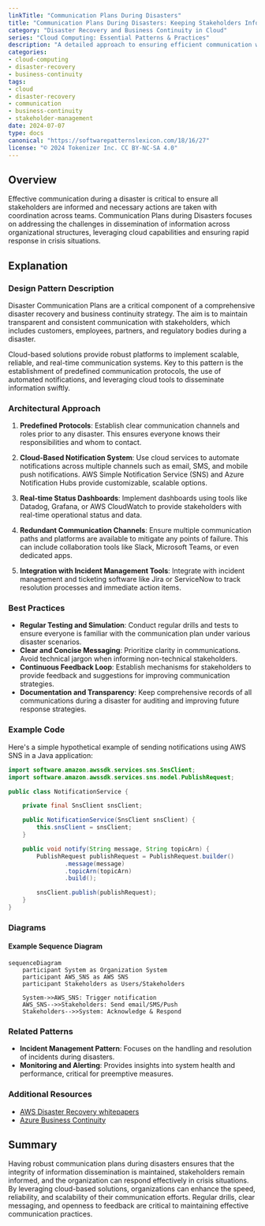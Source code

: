 ```yaml
---
linkTitle: "Communication Plans During Disasters"
title: "Communication Plans During Disasters: Keeping Stakeholders Informed"
category: "Disaster Recovery and Business Continuity in Cloud"
series: "Cloud Computing: Essential Patterns & Practices"
description: "A detailed approach to ensuring efficient communication with stakeholders during disaster recovery and business continuity operations, leveraging cloud technologies and patterns."
categories:
- cloud-computing
- disaster-recovery
- business-continuity
tags:
- cloud
- disaster-recovery
- communication
- business-continuity
- stakeholder-management
date: 2024-07-07
type: docs
canonical: "https://softwarepatternslexicon.com/18/16/27"
license: "© 2024 Tokenizer Inc. CC BY-NC-SA 4.0"
---
```


## Overview

Effective communication during a disaster is critical to ensure all stakeholders are informed and necessary actions are taken with coordination across teams. Communication Plans during Disasters focuses on addressing the challenges in dissemination of information across organizational structures, leveraging cloud capabilities and ensuring rapid response in crisis situations.

## Explanation

### Design Pattern Description

Disaster Communication Plans are a critical component of a comprehensive disaster recovery and business continuity strategy. The aim is to maintain transparent and consistent communication with stakeholders, which includes customers, employees, partners, and regulatory bodies during a disaster.

Cloud-based solutions provide robust platforms to implement scalable, reliable, and real-time communication systems. Key to this pattern is the establishment of predefined communication protocols, the use of automated notifications, and leveraging cloud tools to disseminate information swiftly.

### Architectural Approach

1. **Predefined Protocols**: Establish clear communication channels and roles prior to any disaster. This ensures everyone knows their responsibilities and whom to contact.
   
2. **Cloud-Based Notification System**: Use cloud services to automate notifications across multiple channels such as email, SMS, and mobile push notifications. AWS Simple Notification Service (SNS) and Azure Notification Hubs provide customizable, scalable options.

3. **Real-time Status Dashboards**: Implement dashboards using tools like Datadog, Grafana, or AWS CloudWatch to provide stakeholders with real-time operational status and data.

4. **Redundant Communication Channels**: Ensure multiple communication paths and platforms are available to mitigate any points of failure. This can include collaboration tools like Slack, Microsoft Teams, or even dedicated apps.

5. **Integration with Incident Management Tools**: Integrate with incident management and ticketing software like Jira or ServiceNow to track resolution processes and immediate action items.

### Best Practices

- **Regular Testing and Simulation**: Conduct regular drills and tests to ensure everyone is familiar with the communication plan under various disaster scenarios.
- **Clear and Concise Messaging**: Prioritize clarity in communications. Avoid technical jargon when informing non-technical stakeholders.
- **Continuous Feedback Loop**: Establish mechanisms for stakeholders to provide feedback and suggestions for improving communication strategies.
- **Documentation and Transparency**: Keep comprehensive records of all communications during a disaster for auditing and improving future response strategies.

### Example Code

Here's a simple hypothetical example of sending notifications using AWS SNS in a Java application:

```java
import software.amazon.awssdk.services.sns.SnsClient;
import software.amazon.awssdk.services.sns.model.PublishRequest;

public class NotificationService {

    private final SnsClient snsClient;

    public NotificationService(SnsClient snsClient) {
        this.snsClient = snsClient;
    }

    public void notify(String message, String topicArn) {
        PublishRequest publishRequest = PublishRequest.builder()
                .message(message)
                .topicArn(topicArn)
                .build();

        snsClient.publish(publishRequest);
    }
}
```

### Diagrams

#### Example Sequence Diagram

```mermaid
sequenceDiagram
    participant System as Organization System
    participant AWS_SNS as AWS SNS
    participant Stakeholders as Users/Stakeholders

    System->>AWS_SNS: Trigger notification
    AWS_SNS-->>Stakeholders: Send email/SMS/Push
    Stakeholders-->>System: Acknowledge & Respond
```

### Related Patterns

- **Incident Management Pattern**: Focuses on the handling and resolution of incidents during disasters.
- **Monitoring and Alerting**: Provides insights into system health and performance, critical for preemptive measures.

### Additional Resources

- [AWS Disaster Recovery whitepapers](https://aws.amazon.com/whitepapers/disaster-recovery/)
- [Azure Business Continuity](https://docs.microsoft.com/en-us/azure/architecture/example-scenario/resiliency/)

## Summary

Having robust communication plans during disasters ensures that the integrity of information dissemination is maintained, stakeholders remain informed, and the organization can respond effectively in crisis situations. By leveraging cloud-based solutions, organizations can enhance the speed, reliability, and scalability of their communication efforts. Regular drills, clear messaging, and openness to feedback are critical to maintaining effective communication practices.
